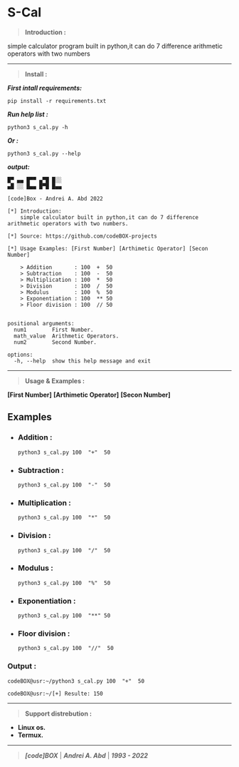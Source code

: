 # **S-Cal**

>**Introduction :**

simple calculator program built in python,it can do 7 difference arithmetic operators with two numbers

---

> **Install :**

***First intall requirements:***

```pip install -r requirements.txt```

***Run help list :***

``` python3 s_cal.py -h ```

***Or :***

```python3 s_cal.py --help```

***output:***

```\
█▀ ▄▄ █▀▀ ▄▀█ █░░
▄█ ░░ █▄▄ █▀█ █▄▄

[code]Box - Andrei A. Abd 2022

[*] Introduction:
    simple calculator built in python,it can do 7 difference arithmetic operators with two numbers.

[*] Source: https://github.com/codeBOX-projects

[*] Usage Examples: [First Number] [Arthimetic Operator] [Secon Number]

    > Addition       : 100  +  50
    > Subtraction    : 100  -  50
    > Multiplication : 100  *  50
    > Division       : 100  /  50
    > Modulus        : 100  %  50
    > Exponentiation : 100  ** 50
    > Floor division : 100  // 50
                                 

positional arguments:
  num1        First Number.
  math_value  Arithmetic Operators.
  num2        Second Number.

options:
  -h, --help  show this help message and exit
```

---
>**Usage & Examples :**

**[First Number]** **[Arthimetic Operator]** **[Secon Number]**

## Examples

- ### **Addition :**

  ```python3 s_cal.py 100  "+"  50```

- ### **Subtraction :**

  ```python3 s_cal.py 100  "-"  50```

- ### **Multiplication :**

  ```python3 s_cal.py 100  "*"  50```

- ### **Division :**

  ```python3 s_cal.py 100  "/"  50```

- ### **Modulus :**

  ```python3 s_cal.py 100  "%"  50```

- ### **Exponentiation :**

  ```python3 s_cal.py 100  "**" 50```

- ### **Floor division :**

  ```python3 s_cal.py 100  "//"  50```

### **Output :**

```codeBOX@usr:~/python3 s_cal.py 100  "+"  50```

```codeBOX@usr:~/[+] Resulte: 150```

---

> **Support distrebution :**

- **Linux os.**
- **Termux.**

---
> ***[code]BOX*** | ***Andrei A. Abd*** | ***1993 - 2022***
